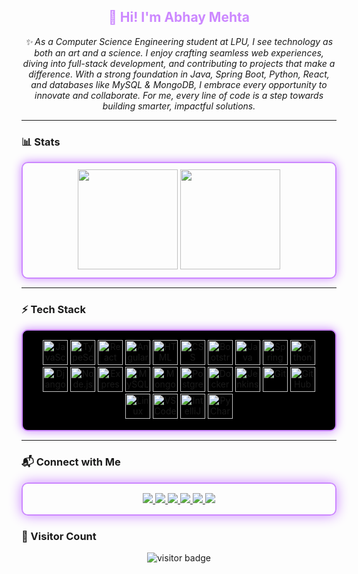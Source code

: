 <h2 align="center" style="color:#cc88ff;">
  👋 Hi! I'm <b>Abhay Mehta</b>  
</h2>

<p align="center">
  <i>✨ As a Computer Science Engineering student at LPU, I see technology as both an art and a science. I enjoy crafting seamless web experiences, diving into full-stack development, and contributing to projects that make a difference. With a strong foundation in Java, Spring Boot, Python, React, and databases like MySQL & MongoDB, I embrace every opportunity to innovate and collaborate. For me, every line of code is a step towards building smarter, impactful solutions.</i>
</p>

---

### 📊 Stats
<div align="center" style="border:2px solid #cc88ff; border-radius:10px; padding:10px; box-shadow: 0px 0px 15px #cc88ff;">
  <img src="https://github-readme-stats.vercel.app/api?username=Abhaymehta1424&show_icons=true&theme=dark&hide_border=true&icon_color=cc88ff&title_color=cc88ff&text_color=ffffff" height="160" />
  <img src="https://github-readme-stats.vercel.app/api/top-langs?username=Abhaymehta1424&layout=compact&langs_count=6&theme=dark&hide_border=true&title_color=cc88ff&text_color=ffffff" height="160" />
</div>

---

### ⚡ Tech Stack
<div align="center" style="border:2px solid #cc88ff; border-radius:10px; padding:15px; box-shadow: 0px 0px 15px #cc88ff; background-color:#000000;">
  
  <img src="https://cdn.jsdelivr.net/gh/devicons/devicon/icons/javascript/javascript-original.svg" height="40" alt="JavaScript"/>
  <img src="https://cdn.jsdelivr.net/gh/devicons/devicon/icons/typescript/typescript-original.svg" height="40" alt="TypeScript"/>
  <img src="https://cdn.jsdelivr.net/gh/devicons/devicon/icons/react/react-original.svg" height="40" alt="React"/>
  <img src="https://cdn.jsdelivr.net/gh/devicons/devicon/icons/angularjs/angularjs-original.svg" height="40" alt="Angular"/>
  <img src="https://cdn.jsdelivr.net/gh/devicons/devicon/icons/html5/html5-original.svg" height="40" alt="HTML"/>
  <img src="https://cdn.jsdelivr.net/gh/devicons/devicon/icons/css3/css3-original.svg" height="40" alt="CSS"/>
  <img src="https://cdn.jsdelivr.net/gh/devicons/devicon/icons/bootstrap/bootstrap-original.svg" height="40" alt="Bootstrap"/>
  <img src="https://cdn.jsdelivr.net/gh/devicons/devicon/icons/java/java-original.svg" height="40" alt="Java"/>
  <img src="https://cdn.jsdelivr.net/gh/devicons/devicon/icons/spring/spring-original.svg" height="40" alt="Spring Boot"/>
  <img src="https://cdn.jsdelivr.net/gh/devicons/devicon/icons/python/python-original.svg" height="40" alt="Python"/>
  <img src="https://cdn.jsdelivr.net/gh/devicons/devicon/icons/django/django-plain.svg" height="40" alt="Django"/>
  <img src="https://cdn.jsdelivr.net/gh/devicons/devicon/icons/nodejs/nodejs-original.svg" height="40" alt="Node.js"/>
  <img src="https://cdn.jsdelivr.net/gh/devicons/devicon/icons/express/express-original.svg" height="40" alt="Express"/>
  <img src="https://cdn.jsdelivr.net/gh/devicons/devicon/icons/mysql/mysql-original.svg" height="40" alt="MySQL"/>
  <img src="https://cdn.jsdelivr.net/gh/devicons/devicon/icons/mongodb/mongodb-original.svg" height="40" alt="MongoDB"/>
  <img src="https://cdn.jsdelivr.net/gh/devicons/devicon/icons/postgresql/postgresql-original.svg" height="40" alt="Postgres"/>
  <img src="https://cdn.jsdelivr.net/gh/devicons/devicon/icons/docker/docker-original.svg" height="40" alt="Docker"/>
  <img src="https://cdn.jsdelivr.net/gh/devicons/devicon/icons/jenkins/jenkins-line.svg" height="40" alt="Jenkins"/>
  <img src="https://cdn.jsdelivr.net/gh/devicons/devicon/icons/git/git-original.svg" height="40" alt="Git"/>
  <img src="https://cdn.jsdelivr.net/gh/devicons/devicon/icons/github/github-original.svg" height="40" alt="GitHub"/>
  <img src="https://cdn.jsdelivr.net/gh/devicons/devicon/icons/linux/linux-original.svg" height="40" alt="Linux"/>
  <img src="https://cdn.jsdelivr.net/gh/devicons/devicon/icons/vscode/vscode-original.svg" height="40" alt="VS Code"/>
  <img src="https://cdn.jsdelivr.net/gh/devicons/devicon/icons/intellij/intellij-original.svg" height="40" alt="IntelliJ"/>
  <img src="https://cdn.jsdelivr.net/gh/devicons/devicon/icons/pycharm/pycharm-original.svg" height="40" alt="PyCharm"/>
</div>

---

### 📬 Connect with Me  
<div align="center" style="border:2px solid #cc88ff; border-radius:10px; padding:15px; box-shadow: 0px 0px 20px #cc88ff;">

  <a href="https://instagram.com/abhay.m._" target="_blank">
    <img src="https://img.shields.io/badge/Instagram-4B0082?style=for-the-badge&logo=instagram&logoColor=cc88ff" />
  </a>
  
  <a href="mailto:abhaymehta202001@gmail.com" target="_blank">
    <img src="https://img.shields.io/badge/Gmail-4B0082?style=for-the-badge&logo=gmail&logoColor=cc88ff" />
  </a>
  
  <a href="https://www.linkedin.com/in/abhay-mehta-2076b2251" target="_blank">
    <img src="https://img.shields.io/badge/LinkedIn-4B0082?style=for-the-badge&logo=linkedin&logoColor=cc88ff" />
  </a>

  <a href="https://leetcode.com/YOUR-LEETCODE-USERNAME/" target="_blank">
    <img src="https://img.shields.io/badge/LeetCode-4B0082?style=for-the-badge&logo=leetcode&logoColor=cc88ff" />
  </a>

  <a href="https://codeforces.com/profile/YOUR-CODEFORCES-USERNAME" target="_blank">
    <img src="https://img.shields.io/badge/Codeforces-4B0082?style=for-the-badge&logo=codeforces&logoColor=cc88ff" />
  </a>

  <a href="https://atcoder.jp/users/YOUR-ATCODER-USERNAME" target="_blank">
    <img src="https://img.shields.io/badge/AtCoder-4B0082?style=for-the-badge&logo=atcoder&logoColor=cc88ff" />
  </a>

</div>


### 👀 Visitor Count
<p align="center">
  <img src="https://komarev.com/ghpvc/?username=Abhaymehta1424&label=Profile%20views&color=cc88ff&style=flat-square" alt="visitor badge"/>
</p>
